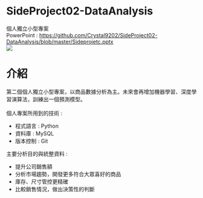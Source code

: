 # SideProject02-DataAnalysis
個人獨立小型專案<br>
PowerPoint : <a href="https://github.com/Crystal9202/SideProject02-DataAnalysis/blob/master/Sideprojetc.pptx">https://github.com/Crystal9202/SideProject02-DataAnalysis/blob/master/Sideprojetc.pptx</a><br>
<img src="https://github.com/Crystal9202/SideProject02-DataAnalysis/blob/master/project.png"></img>
<br>
# 介紹
第二個個人獨立小型專案，以商品數據分析為主。未來會再增加機器學習、深度學習演算法，訓練出一個預測模型。
<br>
<br>
個人專案所用到的技術 : 
<ul>
<li>程式語言 : Python</li> 
<li>資料庫 : MySQL</li>
<li>版本控制 : Git</li>
</ul>
主要分析目的與統整資料 :

<ul>
<li>提升公司銷售額</li>
<li>分析市場趨勢，開發更多符合大眾喜好的商品</li>
<li>庫存、尺寸管控更精確</li>
<li>比較銷售情況，做出決策性的判斷</li>
</ul>

